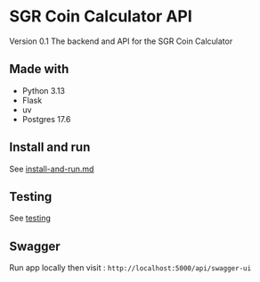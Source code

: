 # SGR Coin Calculator API
Version 0.1
The backend and API for the SGR Coin Calculator

## Made with

- Python 3.13
- Flask
- uv
- Postgres 17.6

## Install and run

See [install-and-run.md](/docs/install-and-run.md)

## Testing

See [testing](/docs/testing.md)

## Swagger
Run app locally then visit : `http://localhost:5000/api/swagger-ui`

